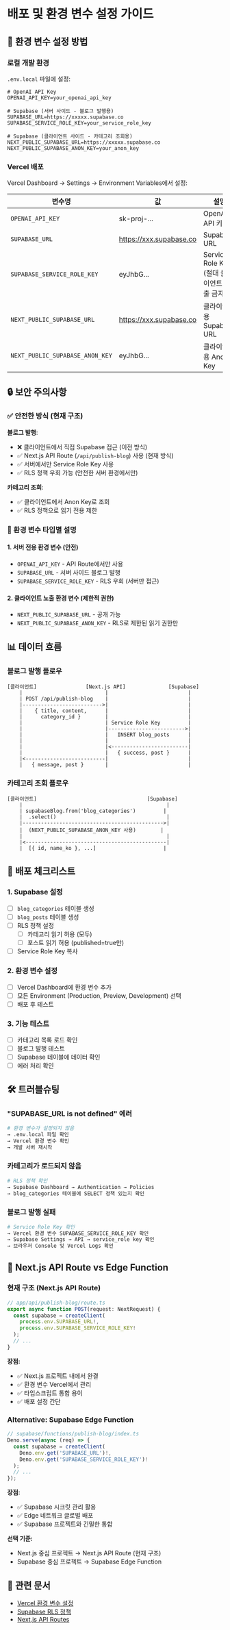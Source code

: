 # 배포 및 환경 변수 설정 가이드

## 🔐 환경 변수 설정 방법

### 로컬 개발 환경

`.env.local` 파일에 설정:

```env
# OpenAI API Key
OPENAI_API_KEY=your_openai_api_key

# Supabase (서버 사이드 - 블로그 발행용)
SUPABASE_URL=https://xxxxx.supabase.co
SUPABASE_SERVICE_ROLE_KEY=your_service_role_key

# Supabase (클라이언트 사이드 - 카테고리 조회용)
NEXT_PUBLIC_SUPABASE_URL=https://xxxxx.supabase.co
NEXT_PUBLIC_SUPABASE_ANON_KEY=your_anon_key
```

### Vercel 배포

Vercel Dashboard → Settings → Environment Variables에서 설정:

| 변수명 | 값 | 설명 |
|--------|---|------|
| `OPENAI_API_KEY` | sk-proj-... | OpenAI API 키 |
| `SUPABASE_URL` | https://xxx.supabase.co | Supabase URL |
| `SUPABASE_SERVICE_ROLE_KEY` | eyJhbG... | Service Role Key (절대 클라이언트 노출 금지!) |
| `NEXT_PUBLIC_SUPABASE_URL` | https://xxx.supabase.co | 클라이언트용 Supabase URL |
| `NEXT_PUBLIC_SUPABASE_ANON_KEY` | eyJhbG... | 클라이언트용 Anon Key |

## 🔒 보안 주의사항

### ✅ 안전한 방식 (현재 구조)

**블로그 발행**:
- ❌ 클라이언트에서 직접 Supabase 접근 (이전 방식)
- ✅ Next.js API Route (`/api/publish-blog`) 사용 (현재 방식)
- ✅ 서버에서만 Service Role Key 사용
- ✅ RLS 정책 우회 가능 (안전한 서버 환경에서만)

**카테고리 조회**:
- ✅ 클라이언트에서 Anon Key로 조회
- ✅ RLS 정책으로 읽기 전용 제한

### 🔑 환경 변수 타입별 설명

#### 1. 서버 전용 환경 변수 (안전)
- `OPENAI_API_KEY` - API Route에서만 사용
- `SUPABASE_URL` - 서버 사이드 블로그 발행
- `SUPABASE_SERVICE_ROLE_KEY` - RLS 우회 (서버만 접근)

#### 2. 클라이언트 노출 환경 변수 (제한적 권한)
- `NEXT_PUBLIC_SUPABASE_URL` - 공개 가능
- `NEXT_PUBLIC_SUPABASE_ANON_KEY` - RLS로 제한된 읽기 권한만

## 📊 데이터 흐름

### 블로그 발행 플로우

```
[클라이언트]                [Next.js API]              [Supabase]
    |                           |                          |
    | POST /api/publish-blog    |                          |
    |-------------------------->|                          |
    |    { title, content,      |                          |
    |      category_id }        |                          |
    |                           | Service Role Key         |
    |                           |------------------------->|
    |                           |   INSERT blog_posts      |
    |                           |                          |
    |                           |<-------------------------|
    |                           |   { success, post }      |
    |<--------------------------|                          |
    |   { message, post }       |                          |
```

### 카테고리 조회 플로우

```
[클라이언트]                                    [Supabase]
    |                                               |
    | supabaseBlog.from('blog_categories')         |
    |  .select()                                    |
    |---------------------------------------------->|
    |  (NEXT_PUBLIC_SUPABASE_ANON_KEY 사용)        |
    |                                               |
    |<----------------------------------------------|
    |  [{ id, name_ko }, ...]                      |
```

## 🚀 배포 체크리스트

### 1. Supabase 설정
- [ ] `blog_categories` 테이블 생성
- [ ] `blog_posts` 테이블 생성
- [ ] RLS 정책 설정
  - [ ] 카테고리 읽기 허용 (모두)
  - [ ] 포스트 읽기 허용 (published=true만)
- [ ] Service Role Key 복사

### 2. 환경 변수 설정
- [ ] Vercel Dashboard에 환경 변수 추가
- [ ] 모든 Environment (Production, Preview, Development) 선택
- [ ] 배포 후 테스트

### 3. 기능 테스트
- [ ] 카테고리 목록 로드 확인
- [ ] 블로그 발행 테스트
- [ ] Supabase 테이블에 데이터 확인
- [ ] 에러 처리 확인

## 🛠️ 트러블슈팅

### "SUPABASE_URL is not defined" 에러
```bash
# 환경 변수가 설정되지 않음
→ .env.local 파일 확인
→ Vercel 환경 변수 확인
→ 개발 서버 재시작
```

### 카테고리가 로드되지 않음
```bash
# RLS 정책 확인
→ Supabase Dashboard → Authentication → Policies
→ blog_categories 테이블에 SELECT 정책 있는지 확인
```

### 블로그 발행 실패
```bash
# Service Role Key 확인
→ Vercel 환경 변수 SUPABASE_SERVICE_ROLE_KEY 확인
→ Supabase Settings → API → service_role key 확인
→ 브라우저 Console 및 Vercel Logs 확인
```

## 📝 Next.js API Route vs Edge Function

### 현재 구조 (Next.js API Route)
```typescript
// app/api/publish-blog/route.ts
export async function POST(request: NextRequest) {
  const supabase = createClient(
    process.env.SUPABASE_URL!,
    process.env.SUPABASE_SERVICE_ROLE_KEY!
  );
  // ...
}
```

**장점:**
- ✅ Next.js 프로젝트 내에서 완결
- ✅ 환경 변수 Vercel에서 관리
- ✅ 타입스크립트 통합 용이
- ✅ 배포 설정 간단

### Alternative: Supabase Edge Function
```typescript
// supabase/functions/publish-blog/index.ts
Deno.serve(async (req) => {
  const supabase = createClient(
    Deno.env.get('SUPABASE_URL')!,
    Deno.env.get('SUPABASE_SERVICE_ROLE_KEY')!
  );
  // ...
});
```

**장점:**
- ✅ Supabase 시크릿 관리 활용
- ✅ Edge 네트워크 글로벌 배포
- ✅ Supabase 프로젝트와 긴밀한 통합

**선택 기준:**
- Next.js 중심 프로젝트 → Next.js API Route (현재 구조)
- Supabase 중심 프로젝트 → Supabase Edge Function

## 🔗 관련 문서

- [Vercel 환경 변수 설정](https://vercel.com/docs/concepts/projects/environment-variables)
- [Supabase RLS 정책](https://supabase.com/docs/guides/auth/row-level-security)
- [Next.js API Routes](https://nextjs.org/docs/api-routes/introduction)

